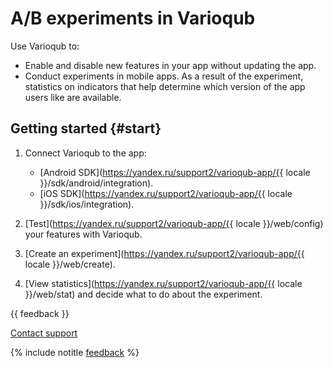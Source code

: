 # A/B experiments in Varioqub

Use Varioqub to:

* Enable and disable new features in your app without updating the app.
* Conduct experiments in mobile apps. As a result of the experiment, statistics on indicators that help determine which version of the app users like are available.

## Getting started {#start}

1. Connect Varioqub to the app:
   - [Android SDK](https://yandex.ru/support2/varioqub-app/{{ locale }}/sdk/android/integration).
   - [iOS SDK](https://yandex.ru/support2/varioqub-app/{{ locale }}/sdk/ios/integration).

2. [Test](https://yandex.ru/support2/varioqub-app/{{ locale }}/web/config) your features with Varioqub.
3. [Create an experiment](https://yandex.ru/support2/varioqub-app/{{ locale }}/web/create).
4. [View statistics](https://yandex.ru/support2/varioqub-app/{{ locale }}/web/stat) and decide what to do about the experiment.

{{ feedback }}

<a href="../troubleshooting/feedback-new">
  <span class="button">Contact support</span>
</a>

{% include notitle [feedback](../_includes/feedback-button.md) %}
